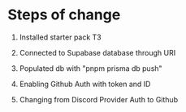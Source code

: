# Steps of change

1. Installed starter pack T3

2. Connected to Supabase database through URI
3. Populated db with "pnpm prisma db push"

4. Enabling Github Auth with token and ID
5. Changing from Discord Provider Auth to Github
